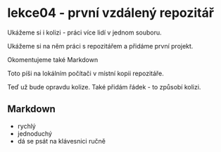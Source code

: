 ﻿# lekce04 - první vzdálený repozitář

Ukážeme si i kolizi - práci více lidí v jednom souboru.

Ukážeme si na něm práci s repozitářem a přidáme první projekt.

Okomentujeme také Markdown

Toto píši na lokálním počítači v místní kopii repozitáře.


Teď už bude opravdu kolize. Také přidám řádek - to způsobí kolizi.


## Markdown
- rychlý
- jednoduchý
- dá se psát na klávesnici ručně

